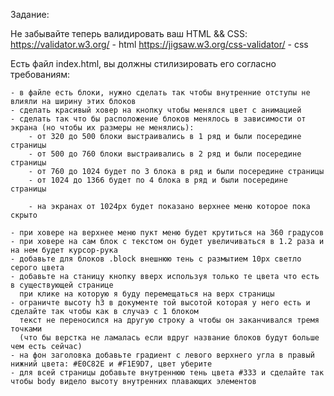 Задание:

Не забывайте теперь валидировать ваш HTML && CSS:
https://validator.w3.org/ - html
https://jigsaw.w3.org/css-validator/ - css

Есть файл index.html, вы должны стилизировать его согласно требованиям:

    - в файле есть блоки, нужно сделать так чтобы внутренние отступы не влияли на ширину этих блоков
    - сделать красивый ховер на кнопку чтобы менялся цвет с анимацией
    - сделать так что бы расположение блоков менялось в зависимости от экрана (но чтобы их размеры не менялись): 
        - от 320 до 500 блоки выстраивались в 1 ряд и были посередине страницы
        - от 500 до 760 блоки выстраивались в 2 ряд и были посередине страницы
        - от 760 до 1024 будет по 3 блока в ряд и были посередине страницы
        - от 1024 до 1366 будет по 4 блока в ряд и были посередине страницы
        
        - на экранах от 1024px будет показано верхнее меню которое пока скрыто
        
    - при ховере на верхнее меню пукт меню будет крутиться на 360 градусов 
    - при ховере на сам блок с текстом он будет увеличиваться в 1.2 раза и на нем будет курсор-рука
    - добавьте для блоков .block внешнюю тень с размытием 10px светло серого цвета
    - добавьте на станицу кнопку вверх используя только те цвета что есть в существующей странице
      при клике на которую я буду перемещаться на верх страницы
    - ограничте высоту h3 в документе той высотой которая у него есть и сделайте так чтобы как в случаэ с 1 блоком
      текст не переносился на другую строку а чтобы он заканчивался тремя точками
      (что бы верстка не ламалась если вдруг название блоков будут больше чем есть сейчас)
    - на фон заголовка добавьте градиент с левого верхнего угла в правый нижний цвета: #E0C82E и #F1E9D7, цвет уберите
    - для всей страницы добавьте внутреннюю тень цветa #333 и сделайте так чтобы body видело высоту внутренних плавающих элементов
